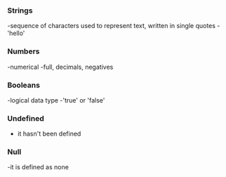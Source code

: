 ### Strings

-sequence of characters used to represent text, written in single quotes
-'hello'

### Numbers

-numerical
-full, decimals, negatives

### Booleans

-logical data type
-'true' or 'false'

### Undefined

- it hasn't been defined

### Null

-it is defined as none

